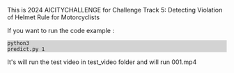 
This is 2024 AICITYCHALLENGE  for 
Challenge Track 5: Detecting Violation of Helmet Rule for Motorcyclists

If you want to run the code 
example :

<code style="background-color: lightgrey; display: block; white-space: pre-wrap;">python3 predict.py 1
</code>

It's will run the test video in test_video folder and will run 001.mp4
